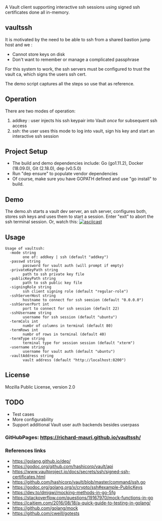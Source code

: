 A Vault client supporting interactive ssh sessions using signed ssh certificates done all in-memory.

## vaultssh
 It is motivated by the need to be able to ssh from a shared bastion jump host and we :
 * Cannot store keys on disk
 * Don't want to remember or manage a complicated passphrase
 
 For this system to work, the ssh servers must be configured to trust the vault ca, which signs the users ssh cert.
 
 The demo script captures all the steps so use that as reference.

## Operation
There are two modes of operation:
1. addkey : user injects his ssh keypair into Vault *once* for subsequent ssh access
1. ssh: the user uses this mode to log into vault, sign his key and start an interactive ssh session

## Project Setup
* The build and demo dependencies include: Go (go1.11.2), Docker (18.09.0), Git (2.18.0), dep (v0.5.0)
* Run "dep ensure" to populate vendor dependencies
* Of course, make sure you have GOPATH defined and use "go install" to build.

## Demo
The demo.sh starts a vault dev server, an ssh server, configures both, stores ssh keys and uses them to start a session.
Enter "exit" to abort the ssh terminal session.
Or, watch this:
[![asciicast](https://asciinema.org/a/hGrgVLfcCWYAOo4J0G92QvcWz.svg)](https://asciinema.org/a/hGrgVLfcCWYAOo4J0G92QvcWz)

## Usage
```
Usage of vaultssh:
  -mode string
    	one of: addkey | ssh (default "addkey")
  -passwd string
    	password for vault auth (will prompt if empty)
  -privateKeyPath string
    	path to ssh private key file
  -publicKeyPath string
    	path to ssh public key file
  -signingRole string
    	ssh client signing role (default "regular-role")
  -sshServerHost string
    	hostname to connect for ssh seesion (default "0.0.0.0")
  -sshServerPort int
    	port to connect for ssh session (default 22)
  -sshUsername string
    	username for ssh session (default "ubuntu")
  -termCols int
    	numbr of columns in terminal (default 80)
  -termRows int
    	numbr of rows in terminal (default 40)
  -termType string
    	terminal type for session session (default "xterm")
  -username string
    	username for vault auth (default "ubuntu")
  -vaultAddress string
    	vault address (default "http://localhost:8200")
```

## License
Mozilla Public License, version 2.0

## TODO
* Test cases
* More configurability
* Support additional Vault user auth backends besides userpass

### GitHubPages: https://richard-mauri.github.io/vaultssh/

### References links
* https://golang.github.io/dep/
* https://godoc.org/github.com/hashicorp/vault/api
* https://www.vaultproject.io/docs/secrets/ssh/signed-ssh-certificates.html
* https://github.com/hashicorp/vault/blob/master/command/ssh.go
* https://godoc.org/golang.org/x/crypto/ssh#example-PublicKeys
* https://dev.to/dmigwi/mocking-methods-in-go-5fg
* https://stackoverflow.com/questions/19167970/mock-functions-in-go
* https://caitiem.com/2016/08/18/a-quick-guide-to-testing-in-golang/
* https://github.com/golang/mock
* https://github.com/cweill/gotests
